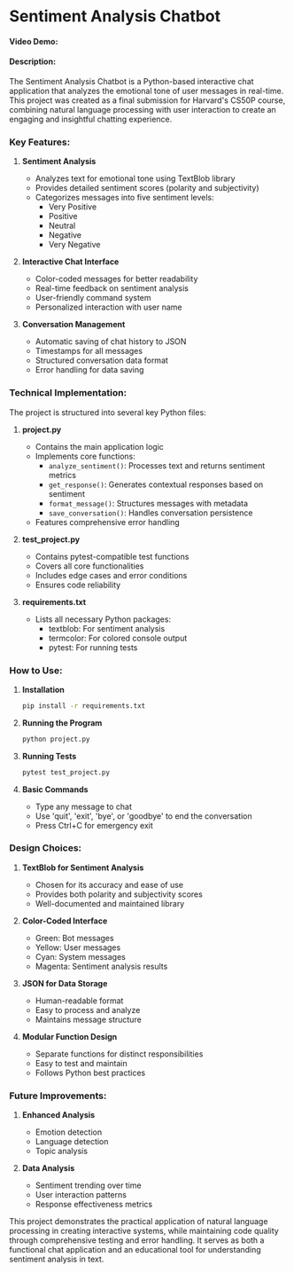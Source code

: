 # Sentiment Analysis Chatbot
#### Video Demo: <URL HERE>
#### Description:

The Sentiment Analysis Chatbot is a Python-based interactive chat application that analyzes the emotional tone of user messages in real-time. This project was created as a final submission for Harvard's CS50P course, combining natural language processing with user interaction to create an engaging and insightful chatting experience.

### Key Features:

1. **Sentiment Analysis**
   - Analyzes text for emotional tone using TextBlob library
   - Provides detailed sentiment scores (polarity and subjectivity)
   - Categorizes messages into five sentiment levels:
     - Very Positive
     - Positive
     - Neutral
     - Negative
     - Very Negative

2. **Interactive Chat Interface**
   - Color-coded messages for better readability
   - Real-time feedback on sentiment analysis
   - User-friendly command system
   - Personalized interaction with user name

3. **Conversation Management**
   - Automatic saving of chat history to JSON
   - Timestamps for all messages
   - Structured conversation data format
   - Error handling for data saving

### Technical Implementation:

The project is structured into several key Python files:

1. **project.py**
   - Contains the main application logic
   - Implements core functions:
     - `analyze_sentiment()`: Processes text and returns sentiment metrics
     - `get_response()`: Generates contextual responses based on sentiment
     - `format_message()`: Structures messages with metadata
     - `save_conversation()`: Handles conversation persistence
   - Features comprehensive error handling

2. **test_project.py**
   - Contains pytest-compatible test functions
   - Covers all core functionalities
   - Includes edge cases and error conditions
   - Ensures code reliability

3. **requirements.txt**
   - Lists all necessary Python packages:
     - textblob: For sentiment analysis
     - termcolor: For colored console output
     - pytest: For running tests

### How to Use:

1. **Installation**
   ```bash
   pip install -r requirements.txt
   ```

2. **Running the Program**
   ```bash
   python project.py
   ```

3. **Running Tests**
   ```bash
   pytest test_project.py
   ```

4. **Basic Commands**
   - Type any message to chat
   - Use 'quit', 'exit', 'bye', or 'goodbye' to end the conversation
   - Press Ctrl+C for emergency exit

### Design Choices:

1. **TextBlob for Sentiment Analysis**
   - Chosen for its accuracy and ease of use
   - Provides both polarity and subjectivity scores
   - Well-documented and maintained library

2. **Color-Coded Interface**
   - Green: Bot messages
   - Yellow: User messages
   - Cyan: System messages
   - Magenta: Sentiment analysis results

3. **JSON for Data Storage**
   - Human-readable format
   - Easy to process and analyze
   - Maintains message structure

4. **Modular Function Design**
   - Separate functions for distinct responsibilities
   - Easy to test and maintain
   - Follows Python best practices

### Future Improvements:

1. **Enhanced Analysis**
   - Emotion detection
   - Language detection
   - Topic analysis

2. **Data Analysis**
   - Sentiment trending over time
   - User interaction patterns
   - Response effectiveness metrics

This project demonstrates the practical application of natural language processing in creating interactive systems, while maintaining code quality through comprehensive testing and error handling. It serves as both a functional chat application and an educational tool for understanding sentiment analysis in text.